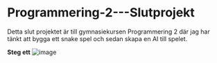 # Programmering-2---Slutprojekt
Detta slut projektet är till gymnasiekursen Programmering 2 där jag har tänkt att bygga ett snake spel och sedan skapa en AI till spelet.

<b>Steg ett</b>
![image](https://user-images.githubusercontent.com/92081333/195699642-3a10f3ce-f23a-4430-b88b-4cb5bab32dd4.png)
